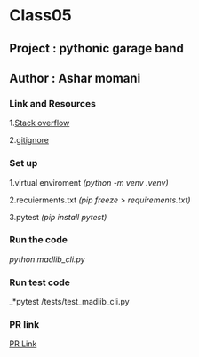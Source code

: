 # Class05

## Project : pythonic garage band

## Author : Ashar momani 

### Link and Resources 

1.[Stack overflow](https://stackoverflow.com/questions/24114676/git-error-failed-to-push-some-refs-to-remote)


2.[gitignore](https://www.toptal.com/developers/gitignore)


### Set up 

1.virtual enviroment _*(python -m venv .venv)*_

2.recuierments.txt _*(pip freeze > requirements.txt)*_

3.pytest _*(pip install pytest)*_

### Run the code 

_*python madlib_cli.py*_

### Run test code 

_*pytest /tests/test_madlib_cli.py

### PR link 
[PR Link](https://github.com/Ashar121299/madlib-cli/pull/1)
